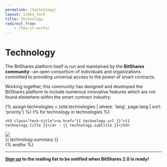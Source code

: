```yaml
---
permalink: /technology/
layout: index_tech
title: Technology
redirect_from:
    - /how-it-works/
---
```


# Technology

The BitShares platform itself is run and maintained by the **BitShares community**--an open consortium of individuals
and organizations committed to providing universal access to the power of smart contracts.

Working together, this community has designed and developed the BitShares platform to include numerous innovative
features which are not found elsewhere within the smart contract industry:


{% assign technologies = (site.technologies | where: 'lang', page.lang | sort: 'priority') %}
{% for technology in technologies  %}
<div class="row tech-toc">
  <div class="col-xs-12 ">

    <h3 class="tech-title"><a href="{{ technology.url }}">{{ technology.title }}</a> - {{ technology.subtitle }}</h3>
</div>

  <div class="col-xs-12 col-md-2 ">
    <img class=" tech-toc" src="{{ BASE_PATH }}/{{ technology.image }}" />
  </div>
  <div class="col-xs-12 col-md-10 ">
    {{ technology.summary }}
  </div>
 
</div>
{% endfor %}

---

**<a href="/">Sign up</a> to the mailing list to be notified when BitShares 2.0 is ready!**

